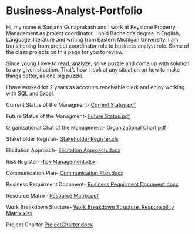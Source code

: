 # Business-Analyst-Portfolio 
Hi, my name is Sanjana Gunaprakash and I work at Keystone Property Management as project coordinator. I hold Bachelor’s degree in English, Language, literature and writing from Eastern Michigan University. I am transitioning from project coordinator role to business analyst role. Some of the class projects on this page for you to review. 

Since young I love to read, analyze, solve puzzle and come up with solution to any given situation. That’s how I look at any situation on how to make things better, as one big puzzle.

I have worked for 2 years as accounts receivable clerk and enjoy working with SQL and Excel. 


Current Status of the Managment- 
[Current Status.pdf](https://github.com/sguna12/Business-Analyst-Portfolio-/files/8499335/Current.Status.pdf)

Future Status of the Managment- 
[Future Status.pdf](https://github.com/sguna12/Business-Analyst-Portfolio-/files/8499329/Future.Status-1.pdf)

Organizational Chat of the Management-
[Organizational Chart.pdf](https://github.com/sguna12/Business-Analyst-Portfolio-/files/8499336/WEEK.4.Organizational.Chart.pdf)

Stakeholder Register-
[Stakeholder Register.xls](https://github.com/sguna12/Business-Analyst-Portfolio-/files/8499342/WEEK-3.Stakeholder.Register.xls)

Elicitation Approach-
[Elicitation Approach.docx](https://github.com/sguna12/Business-Analyst-Portfolio-/files/8499343/WEEK-4.Elicitation.Approach.docx)

Risk Register-
[Risk Management.xlsx](https://github.com/sguna12/Business-Analyst-Portfolio-/files/8499350/WEEK-7.Risk.Management.6.xlsx)

Communication Plan-
[Communication Plan.docx](https://github.com/sguna12/Business-Analyst-Portfolio-/files/8499353/Week-10.Communication.Plan.docx)

Business Requirment Document-
[Business Requirment Document.docx](https://github.com/sguna12/Business-Analyst-Portfolio-/files/8499357/Week9-.BRD.docx)

Resource Matrix-
[Resource Matrix.pdf](https://github.com/sguna12/Business-Analyst-Portfolio-/files/8499364/Resource.Matrix.pdf)

Work Breakdown Stucture-
[Work Breakdown Structure. Responsbility Matrix.xlsx]()

Project Charter
[ProjectCharter.docx]()

